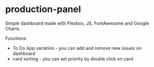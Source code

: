 # production-panel

Simple dashboard made with Flexbox, JS, FontAwesome and Google Charts.

Functions: 

- To Do App variation - you can add and remove new issues on dashboard 
- card sorting - you can set priority by double click on card
